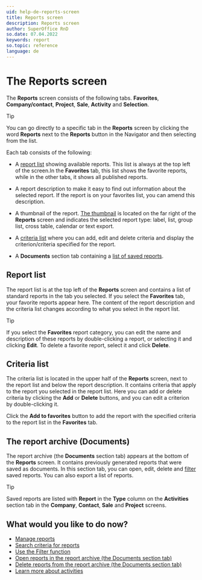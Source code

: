 ```yaml
---
uid: help-de-reports-screen
title: Reports screen
description: Reports screen
author: SuperOffice RnD
so.date: 07.04.2022
keywords: report
so.topic: reference
language: de
---
```


# The Reports screen

The **Reports** screen consists of the following tabs. **Favorites**, **Company/contact**, **Project**, **Sale**, **Activity** and **Selection**.

> [!TIP]
> You can go directly to a specific tab in the **Reports** screen by clicking the word **Reports** next to the **Reports** button in the Navigator and then selecting from the list.

Each tab consists of the following:

* A [report list](#list) showing available reports. This list is always at the top left of the screen.In the **Favorites** tab, this list shows the favorite reports, while in the other tabs, it shows all published reports.

* A report description to make it easy to find out information about the selected report. If the report is on your favorites list, you can amend this description.

* A thumbnail of the report. [The thumbnail][1] is located on the far right of the **Reports** screen and indicates the selected report type: label, list, group list, cross table, calendar or text export.

* A [criteria list](#criteria) where you can add, edit and delete criteria and display the criterion/criteria specified for the report.

* A **Documents** section tab containing a [list of saved reports](#archive).

## <a id="list" />Report list

The report list is at the top left of the **Reports** screen and contains a list of standard reports in the tab you selected. If you select the **Favorites** tab, your favorite reports appear here. The content of the report description and the criteria list changes according to what you select in the report list.

> [!TIP]
> If you select the **Favorites** report category, you can edit the name and description of these reports by double-clicking a report, or selecting it and clicking **Edit**. To delete a favorite report, select it and click **Delete**.

## <a id="criteria" />Criteria list

The criteria list is located in the upper half of the **Reports** screen, next to the report list and below the report description. It contains criteria that apply to the report you selected in the report list. Here you can add or delete criteria by clicking the **Add** or **Delete** buttons, and you can edit a criterion by double-clicking it.

Click the **Add to favorites** button to add the report with the specified criteria to the report list in the **Favorites** tab.

## <a id="archive" />The report archive (Documents)

The report archive (the **Documents** section tab) appears at the bottom of the **Reports** screen. It contains previously generated reports that were saved as documents. In this section tab, you can open, edit, delete and [filter][7] saved reports. You can also export a list of reports.

> [!TIP]
> Saved reports are listed with **Report** in the **Type** column on the **Activities** section tab in the **Company**, **Contact**, **Sale** and **Project** screens.

## What would you like to do now?

* [Manage reports][2]
* [Search criteria for reports][3]
* [Use the Filter function][7]
* [Open reports in the report archive (the Documents section tab)][6]
* [Delete reports from the report archive (the Documents section tab)][8]
* [Learn more about activities][4]

<!-- Referenced links -->
[1]: ../standard-reports.md#type
[2]: ../properties.md
[3]: ../search-criteria/index.md
[7]: ../filter.md
[6]: ../open-from-archive.md
[8]: ../delete-from-archive.md
[4]: ../../../learn/activity/index.md

<!-- Referenced images -->


